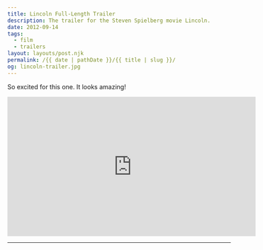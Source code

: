 ```yaml
---
title: Lincoln Full-Length Trailer
description: The trailer for the Steven Spielberg movie Lincoln.
date: 2012-09-14
tags: 
  - film
  - trailers
layout: layouts/post.njk
permalink: /{{ date | pathDate }}/{{ title | slug }}/
og: lincoln-trailer.jpg
---
```


So excited for this one. It looks amazing!

<iframe class="youtube-video" width="560" height="315" src="https://www.youtube.com/embed/KJVuqYkI2jQ" title="YouTube video player" frameborder="0" allow="accelerometer; autoplay; clipboard-write; encrypted-media; gyroscope; picture-in-picture; web-share" allowfullscreen></iframe>

---
